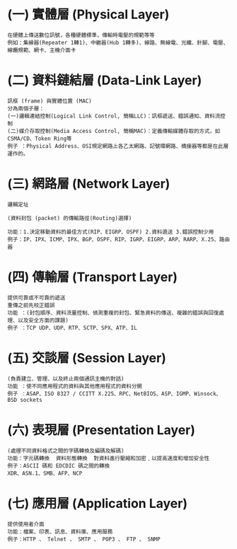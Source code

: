 # (一) 實體層 (Physical Layer)
~~~
在硬體上傳送數位訊號，各種硬體標準，傳輸時電壓的規範等等
例如：集線器(Repeater 1轉1)、中繼器(Hub 1轉多)、線路、無線電、光纖、針腳、電壓、線纜規範、網卡、主機介面卡
~~~
# (二) 資料鏈結層 (Data-Link Layer)
~~~
訊框 (frame) 與實體位置 (MAC)
分為兩個子層：
(一)邏輯連結控制(Logical Link Control, 簡稱LLC)：訊框遞送、錯誤通知、資料流控制
(二)媒介存取控制(Media Access Control, 簡稱MAC)：定義傳輸媒體存取的方式，如CSMA/CD、Token Ring等
例子 ：Physical Address、OSI規定網路上各乙太網路、記號環網路、橋接器等都是在此層運作的。
~~~
# (三) 網路層 (Network Layer)
~~~
邏輯定址

(資料封包 (packet) 的傳輸路徑(Routing)選擇)

功能：1.決定移動資料的最佳方式(RIP、EIGRP、OSPF) 2.資料遶送 3.錯誤控制少用
例子：IP、IPX、ICMP、IPX、BGP、OSPF、RIP、IGRP、EIGRP、ARP、RARP、X.25、路由器
~~~
# (四) 傳輸層 (Transport Layer)
~~~
提供可靠或不可靠的遞送
重傳之前先校正錯誤
功能 ：(封包順序、資料流量控制、偵測重複的封包、緊急資料的傳送、複雜的錯誤與回復處理、以及安全方面的課題)
例子 ：TCP UDP、UDP、RTP、SCTP、SPX、ATP、IL
~~~
# (五) 交談層 (Session Layer)   
~~~
(負責建立、管理、以及終止兩個通訊主機的對話)
功能 ：使不同應用程式的資料與其他應用程式的資料分開
例子 ：ASAP、ISO 8327 / CCITT X.225、RPC、NetBIOS、ASP、IGMP、Winsock、BSD sockets
~~~
# (六) 表現層 (Presentation Layer)
~~~
(處理不同資料格式之間的字碼轉換及編碼及解碼)
功能：字元碼轉換  資料形態轉換  對資料進行壓縮和加密﹐以提高速度和增加安全性
例子：ASCII 碼和 EDCDIC 碼之間的轉換
XDR、ASN.1、SMB、AFP、NCP
~~~
# (七) 應用層 (Application Layer)
~~~
提供使用者介面
功能：檔案、印表、訊息、資料庫、應用服務
例子：HTTP 、 Telnet 、 SMTP 、 POP3 、 FTP 、 SNMP
~~~
